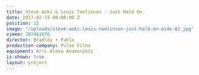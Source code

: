 ```yaml
---
title: Steve Aoki & Louis Tomlinson - Just Hold On
date: 2017-02-15 00:00:00 Z
position: 22
image: "/uploads/steve-aoki-louis-tomlinson-just-hold-on-wide-02.jpg"
vimeo: 207462876
director: Bradley + Pablo
production-company: Pulse Films
equipment: Arri Alexa Anamorphic
is-shown: true
layout: project
---
```


